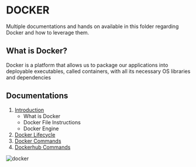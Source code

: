 # DOCKER
Multiple documentations and hands on available in this folder regarding Docker and how to leverage them.

## What is Docker?
Docker is a platform that allows us to package our applications into deployable executables, called containers, with all its necessary OS libraries and dependencies

## Documentations
1. [Introduction](https://github.com/kishalayb18/DevOps/blob/kishalayb18-patch-1/docker/docker_notes/introduction%20to%20Docker.md)
   - What is Docker
   - Docker File Instructions
   - Docker Engine
2. [Docker Lifecycle](https://github.com/kishalayb18/DevOps/blob/kishalayb18-patch-1/docker/docker_notes/docker_lifecycle.md)
3. [Docker Commands](https://github.com/kishalayb18/DevOps/blob/kishalayb18-patch-1/docker/docker_notes/commands.md)
4. [Dockerhub Commands](https://github.com/kishalayb18/DevOps/blob/kishalayb18-patch-1/docker/docker_notes/dockerhub.md)

![docker](https://docs.docker.com/get-started/images/docker-architecture.webp)

